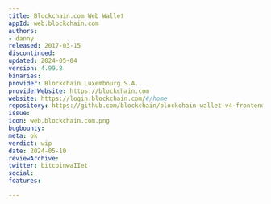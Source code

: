 ```yaml
---
title: Blockchain.com Web Wallet
appId: web.blockchain.com
authors:
- danny
released: 2017-03-15
discontinued: 
updated: 2024-05-04
version: 4.99.8
binaries: 
provider: Blockchain Luxembourg S.A.
providerWebsite: https://blockchain.com
website: https://login.blockchain.com/#/home
repository: https://github.com/blockchain/blockchain-wallet-v4-frontend
issue: 
icon: web.blockchain.com.png
bugbounty: 
meta: ok
verdict: wip
date: 2024-05-10
reviewArchive: 
twitter: bitcoinwaIIet
social: 
features: 

---
```



